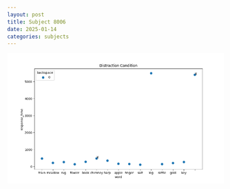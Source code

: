 ```yaml
---
layout: post
title: Subject 8006
date: 2025-01-14
categories: subjects
---
```


![](data/8006/run-20/8006_rt_acc_fuzzy_delay.png)
